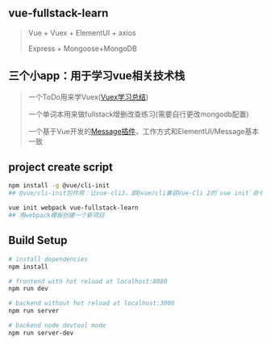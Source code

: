 ## vue-fullstack-learn

> Vue + Vuex + ElementUI + axios
> 
> Express + Mongoose+MongoDB

## 三个小app：用于学习vue相关技术栈
> 一个ToDo用来学Vuex([Vuex学习总结](http://scarsu.com/vue_store_and_vuex/))
>
> 一个单词本用来做fullstack增删改查练习(需要自行更改mongodb配置)
>
> 一个基于Vue开发的[Message插件](https://www.npmjs.com/package/vue-message-plugin)，工作方式和ElementUI/Message基本一致

## project create script
```bash
npm install -g @vue/cli-init
## @vue/cli-init包作用：让vue-cli3，即@vue/cli兼容Vue-Cli 2的`vue init`命令

vue init webpack vue-fullstack-learn
## 用webpack模板创建一个新项目
```

## Build Setup

``` bash
# install dependencies
npm install

# frontend with hot reload at localhost:8080
npm run dev

# backend without hot reload at localhost:3000
npm run server

# backend node devtool mode
npm run server-dev
```